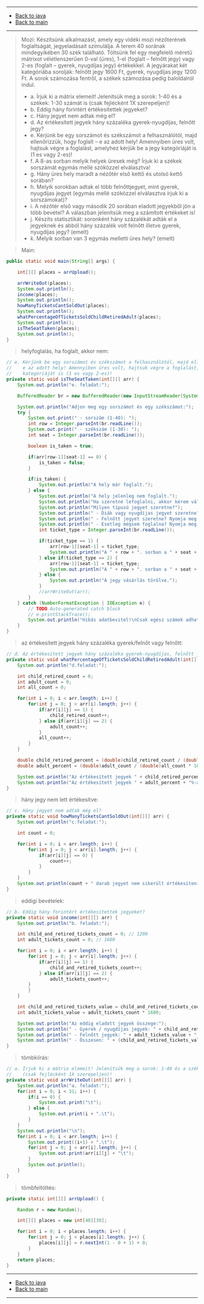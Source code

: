 
---

- [Back to java](../../java.md)
- [Back to main](../../../../README.md)

---

>  Mozi: Készítsünk alkalmazást, amely egy vidéki mozi nézőterének foglaltságát, jegyeladásait
> szimulálja. A terem 40 sorának mindegyikében 30 szék található. Töltsünk fel egy megfelelő
> méretű mátrixot véletlenszerűen 0-val (üres), 1-el (foglalt – felnőtt jegy) vagy 2-es (foglalt –
> gyerek, nyugdíjas jegy) értékekkel. A jegyárakat két kategóriába sorolják: felnőtt jegy 1600 Ft,
> gyerek, nyugdíjas jegy 1200 Ft. A sorok számozása fentről, a székek számozása pedig baloldalról
> indul.
>
> - a. Írjuk ki a mátrix elemeit! Jelenítsük meg a sorok: 1-40 és a székek: 1-30 számát is (csak fejlécként 1X szerepeljen)!
> - b. Eddig hány forintért értékesítettek jegyeket?
> - c. Hány jegyet nem adtak még el?
> - d. Az értékesített jegyek hány százaléka gyerek-nyugdíjas, felnőtt jegy?
> - e. Kérjünk be egy sorszámot és székszámot a felhasználótól, majd ellenőrizzük, hogy foglalt – e az adott hely! Amennyiben üres volt, hajtsuk végre a foglalást, amelyhez kérjük be a jegy kategóriáját is (1 es vagy 2-es)!
> - f. A 8-as sorban melyik helyek üresek még? Írjuk ki a székek sorszámát egymás mellé szóközzel elválasztva!
> - g. Hány üres hely maradt a nézőtér első kettő és utolsó kettő sorában?
> - h. Melyik sorokban adtak el több felnőttjegyet, mint gyerek, nyugdíjas jegyet (egymás mellé szóközzel elválasztva írjuk ki a sorszámokat)?
> - i. A nézőtér első vagy második 20 sorában eladott jegyekből jön a több bevétel? A válaszban jelenítsük meg a számított értékeket is!
> - j. Készíts statisztikát: soronként hány százalékát adták el a jegyeknek és abból hány százalék volt felnőtt illetve gyerek, nyugdíjas jegy? (emelt)
> - k. Melyik sorban van 3 egymás melletti üres hely? (emelt)

> Main:

```java
public static void main(String[] args) {

	int[][] places = arrUpload();

    arrWriteOut(places);
	System.out.println();
    income(places);
	System.out.println();
	howManyTicketsCantSoldOut(places);
	System.out.println();
	whatPercentageOfTicketsSoldChildRetiredAdult(places);
	System.out.println();
	isTheSeatTaken(places);
	System.out.println();
}
```

> helyfoglalás, ha foglalt, akkor nem:

```java
// e. Kérjünk be egy sorszámot és székszámot a felhasználótól, majd ellenőrizzük, hogy foglalt –
//    e az adott hely! Amennyiben üres volt, hajtsuk végre a foglalást, amelyhez kérjük be a jegy
//    kategóriáját is (1 es vagy 2-es)!
private static void isTheSeatTaken(int[][] arr) {
	System.out.println("e. feladat:");

	BufferedReader br = new BufferedReader(new InputStreamReader(System.in));

	System.out.println("Adjon meg egy sorszámot és egy székszámot:");
	try {
		System.out.print(" - sorszám (1-40): ");
		int row = Integer.parseInt(br.readLine());
		System.out.print(" - székszám (1-30): ");
		int seat = Integer.parseInt(br.readLine());

		boolean is_taken = true;

		if(arr[row-1][seat-1] == 0) {
			is_taken = false;
		}

		if(is_taken) {
			System.out.println("A hely már foglalt.");
		} else {
			System.out.println("A hely jelenleg nem foglalt.");
			System.out.println("Ha szeretné lefoglalni, akkor kérem válasszon:");
			System.out.println("Milyen típusú jegyet szeretne?");
			System.out.println(" - Diák vagy nyugdíjas jegyet szeretne? Nyomja meg az 1-es gombot");
			System.out.println(" - Felnőtt jegyet szeretne? Nyomja meg a 2-es gombot");
			System.out.println(" - Esetleg mégsem foglalna? Nyomja meg a 0-ás gombot.");
			int ticket_type = Integer.parseInt(br.readLine());

			if(ticket_type == 1) {
				arr[row-1][seat-1] = ticket_type;
				System.out.println("A " + row + ". sorban a " + seat + ". szék lefoglalva.");
			} else if(ticket_type == 2) {
				arr[row-1][seat-1] = ticket_type;
				System.out.println("A " + row + ". sorban a " + seat + ". szék lefoglalva.");
			} else {
				System.out.println("A jegy vásárlás törölve.");
			}
			//arrWriteOut(arr);
		}
	} catch (NumberFormatException | IOException e) {
		// TODO Auto-generated catch block
		// e.printStackTrace();
		System.out.println("Hibás adatbevitel!\nCsak egész számok adhatóak meg a megadott intervallumokban.");
	}
}
```

> az értékesített jegyek hány százaléka gyerek/felnőt vagy felnőtt:

```java
// d. Az értékesített jegyek hány százaléka gyerek-nyugdíjas, felnőtt jegy?
private static void whatPercentageOfTicketsSoldChildRetiredAdult(int[][] arr) {
	System.out.println("d.feladat:");

	int child_retired_count = 0;
	int adult_count = 0;
	int all_count = 0;

	for(int i = 0; i < arr.length; i++) {
		for(int j = 0; j < arr[i].length; j++) {
			if(arr[i][j] == 1) {
				child_retired_count++;
			} else if(arr[i][j] == 2) {
				adult_count++;
			}
			all_count++;
		}
	}

	double child_retired_percent = (double)child_retired_count / (double)all_count * 100;
	double adult_percent = (double)adult_count / (double)all_count * 100;

	System.out.println("Az értékesített jegyek " + child_retired_percent + "%-a gyerek/nyugdíjas.");
	System.out.println("Az értékesített jegyek " + adult_percent + "%-a felnőtt.");
}
```

> hány jegy nem lett értékesítve:

```java
// c. Hány jegyet nem adtak még el?
private static void howManyTicketsCantSoldOut(int[][] arr) {
	System.out.println("c.feladat:");

	int count = 0;

	for(int i = 0; i < arr.length; i++) {
		for(int j = 0; j < arr[i].length; j++) {
			if(arr[i][j] == 0) {
				count++;
			}
		}
	}
	System.out.println(count + " darab jegyet nem sikerült értékesíteni.");
}
```

> eddigi bevételek:

```java
// b. Eddig hány forintért értékesítettek jegyeket?
private static void income(int[][] arr) {
	System.out.println("b. feladat:");

	int child_and_retired_tickets_count = 0; // 1200
	int adult_tickets_count = 0; // 1600

	for(int i = 0; i < arr.length; i++) {
		for(int j = 0; j < arr[i].length; j++) {
			if(arr[i][j] == 1) {
				child_and_retired_tickets_count++;
			} else if(arr[i][j] == 2) {
				adult_tickets_count++;
		}
		}
	}

	int child_and_retired_tickets_value = child_and_retired_tickets_count * 1200;
	int adult_tickets_value = adult_tickets_count * 1600;

	System.out.println("Az eddig eladott jegyek összege:");
	System.out.println(" - Gyerek / nyugdíjas jegyek: " + child_and_retired_tickets_value + " forint");
	System.out.println(" - Felnőtt jegyek: " + adult_tickets_value + " forint");
	System.out.println(" - Összesen: " + (child_and_retired_tickets_value + adult_tickets_value) + " forint.");
}
```

> tömbkiírás:

```java
// a. Írjuk ki a mátrix elemeit! Jelenítsük meg a sorok: 1-40 és a székek: 1-30 számát is 
//    (csak fejlécként 1X szerepeljen)!
private static void arrWriteOut(int[][] arr) {
	System.out.println("a. feladat:");
	for(int i = 0; i < 31; i++) {
		if(i == 0) {
			System.out.print("\t");
		} else {
			System.out.print(i + ".\t");
		}
	}
	System.out.println("\n");
	for(int i = 0; i < arr.length; i++) {
		System.out.print((i+1) + ".\t");
		for(int j = 0; j < arr[i].length; j++) {
			System.out.print(arr[i][j] + "\t");
		}
		System.out.println();
	}
}
```

> tömbfeltöltés:

```java
private static int[][] arrUpload() {

	Random r = new Random();

	int[][] places = new int[40][30];

	for(int i = 0; i < places.length; i++) {
		for(int j = 0; j < places[i].length; j++) {
			places[i][j] = r.nextInt(1 - 0 + 1) + 0;
		}
	}
	return places;
}
```

---

- [Back to java](../../java.md)
- [Back to main](../../../../README.md)

---